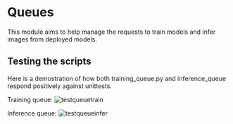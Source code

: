 # Queues

This module aims to help manage the requests to train models and infer images from deployed models.

## Testing the scripts

Here is a demostration of how both training_queue.py and inference_queue respond positively against unittests.

Training queue:
![testqueuetrain](https://github.com/iperezgamiz/DIY_ML/assets/144547977/bb6b3597-5af9-4dfb-9d79-a0241e349e31)

Inference queue:
![testqueueinfer](https://github.com/iperezgamiz/DIY_ML/assets/144547977/ab2ea601-2a48-4a0f-a3fc-85943f4ca17e)
